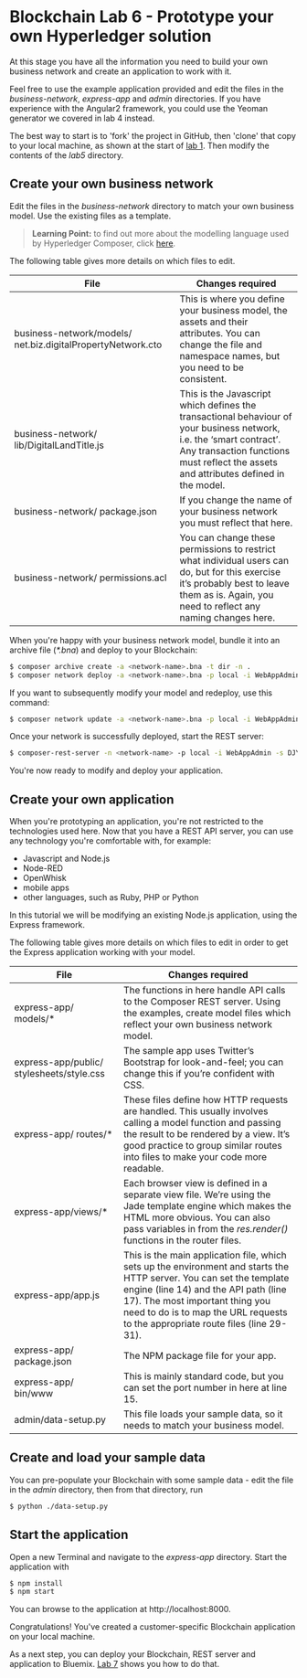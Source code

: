 # Blockchain Lab 6 - Prototype your own Hyperledger solution

At this stage you have all the information you need to build your own business network and create an application to work with it.

Feel free to use the example application provided and edit the files in the _business-network_, _express-app_ and _admin_ directories.  If you have experience with the Angular2 framework, you could use the Yeoman generator we covered in lab 4 instead.

The best way to start is to 'fork' the project in GitHub, then 'clone' that copy to your local machine, as shown at the start of [lab 1](./lab1.md).  Then modify the contents of the _lab5_ directory.

## Create your own business network
Edit the files in the _business-network_ directory to match your own business model.  Use the existing files as a template.

> **Learning Point:** to find out more about the modelling language used by Hyperledger Composer, click [here](https://hyperledger.github.io/composer/reference/cto_language.html).

The following table gives more details on which files to edit.

| File	| Changes required
| --- | ---
| business-network/models/ net.biz.digitalPropertyNetwork.cto | This is where you define your business model, the assets and their attributes. You can change the file and namespace names, but you need to be consistent.
| business-network/ lib/DigitalLandTitle.js	| This is the Javascript which defines the transactional behaviour of your business network, i.e. the ‘smart contract’. Any transaction functions must reflect the assets and attributes defined in the model.
| business-network/ package.json	| If you change the name of your business network you must reflect that here.
| business-network/ permissions.acl	| You can change these permissions to restrict what individual users can do, but for this exercise it’s probably best to leave them as is.  Again, you need to reflect any naming changes here.

When you're happy with your business network model, bundle it into an archive file (_*.bna_) and deploy to your Blockchain:
```bash
$ composer archive create -a <network-name>.bna -t dir -n .
$ composer network deploy -a <network-name>.bna -p local -i WebAppAdmin -s DJY27pEnl16d
```

If you want to subsequently modify your model and redeploy, use this command:
```bash
$ composer network update -a <network-name>.bna -p local -i WebAppAdmin -s DJY27pEnl16d
```

Once your network is successfully deployed, start the REST server:
```bash
$ composer-rest-server -n <network-name> -p local -i WebAppAdmin -s DJY27pEnl16d -N never
```

You're now ready to modify and deploy your application.

## Create your own application
When you're prototyping an application, you're not restricted to the technologies used here.  Now that you have a REST API server, you can use any technology you're comfortable with, for example:
- Javascript and Node.js
- Node-RED
- OpenWhisk
- mobile apps
- other languages, such as Ruby, PHP or Python

In this tutorial we will be modifying an existing Node.js application, using the Express framework.

The following table gives more details on which files to edit in order to get the Express application working with your model.

| File	| Changes required
| --- | ---
| express-app/ models/*	| The functions in here handle API calls to the Composer REST server.  Using the examples, create model files which reflect your own business network model.
| express-app/public/ stylesheets/style.css	| The sample app uses Twitter’s Bootstrap for look-and-feel; you can change this if you’re confident with CSS.
| express-app/ routes/*	| These files define how HTTP requests are handled.  This usually involves calling a model function and passing the result to be rendered by a view.  It’s good practice to group similar routes into files to make your code more readable.
| express-app/views/*	| Each browser view is defined in a separate view file.  We’re using the Jade template engine which makes the HTML more obvious.  You can also pass variables in from the _res.render()_ functions in the router files.
| express-app/app.js	| This is the main application file, which sets up the environment and starts the HTTP server.  You can set the template engine (line 14) and the API path (line 17).  The most important thing you need to do is to map the URL requests to the appropriate route files (line 29-31).
| express-app/ package.json	| The NPM package file for your app.
| express-app/ bin/www	| This is mainly standard code, but you can set the port number in here at line 15.
| admin/data-setup.py	| This file loads your sample data, so it needs to match your business model.

## Create and load your sample data
You can pre-populate your Blockchain with some sample data - edit the file in the _admin_ directory, then from that directory, run
```bash
$ python ./data-setup.py
```

## Start the application
Open a new Terminal and navigate to the _express-app_ directory.  Start the application with
```bash
$ npm install
$ npm start
```
You can browse to the application at http://localhost:8000.

Congratulations! You've created a customer-specific Blockchain application on your local machine.

As a next step, you can deploy your Blockchain, REST server and application to Bluemix.  [Lab 7](./lab7.md) shows you how to do that.

